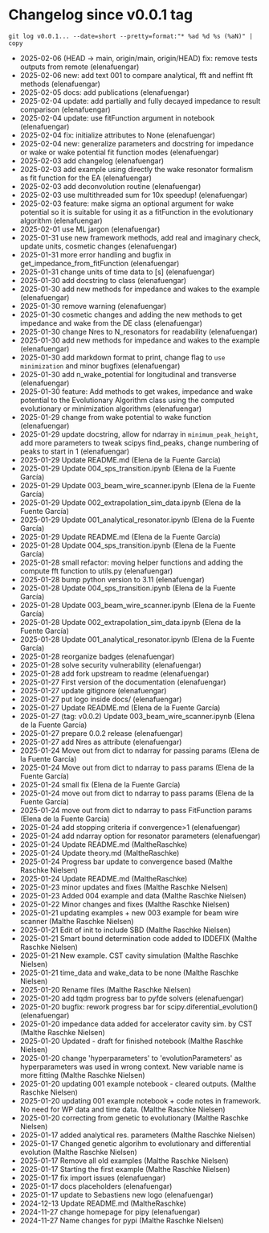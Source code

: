 # Changelog since v0.0.1 tag
`git log v0.0.1... --date=short --pretty=format:"* %ad %d %s (%aN)" | copy `

* 2025-02-06  (HEAD -> main, origin/main, origin/HEAD) fix: remove tests outputs from remote (elenafuengar)
* 2025-02-06  new: add text 001 to compare analytical, fft and neffint fft methods (elenafuengar)
* 2025-02-05  docs: add publications (elenafuengar)
* 2025-02-04  update: add partially and fully decayed impedance to result comparison (elenafuengar)
* 2025-02-04  update: use fitFunction argument in notebook (elenafuengar)
* 2025-02-04  fix: initialize attributes to None (elenafuengar)
* 2025-02-04  new: generalize parameters and docstring for impedance or wake or wake potential fit function modes (elenafuengar)
* 2025-02-03  add changelog (elenafuengar)
* 2025-02-03  add example using directly the wake resonator formalism as fit function for the EA (elenafuengar)
* 2025-02-03  add deconvolution routine (elenafuengar)
* 2025-02-03  use multithreaded sum for 10x speedup! (elenafuengar)
* 2025-02-03  feature: make sigma an optional argument for wake potential so it is suitable for using it as a fitFunction in the evolutionary algorithm (elenafuengar)
* 2025-02-01  use ML jargon (elenafuengar)
* 2025-01-31  use new framework methods, add real and imaginary check, update units, cosmetic changes (elenafuengar)
* 2025-01-31  more error handling and bugfix in get_impedance_from_fitFunction (elenafuengar)
* 2025-01-31  change units of time data to [s] (elenafuengar)
* 2025-01-30  add docstring to class (elenafuengar)
* 2025-01-30  add new methods for impedance and wakes to the example (elenafuengar)
* 2025-01-30  remove warning (elenafuengar)
* 2025-01-30  cosmetic changes and adding the new methods to get impedance and wake from the DE class (elenafuengar)
* 2025-01-30  change Nres to N_resonators for readability (elenafuengar)
* 2025-01-30  add new methods for impedance and wakes to the example (elenafuengar)
* 2025-01-30  add markdown format to print, change flag to `use minimization` and minor bugfixes (elenafuengar)
* 2025-01-30  add n_wake_potential for longitudinal and transverse (elenafuengar)
* 2025-01-30  feature: Add methods to get wakes, impedance and wake potential to the Evolutionary Algorithm class using the computed evolutionary or minimization algorithms (elenafuengar)
* 2025-01-29  change from wake potential to wake function (elenafuengar)
* 2025-01-29  update docstring, allow for ndarray in `minimum_peak_height`, add more parameters to tweak scipys find_peaks, change numbering of peaks to start in 1 (elenafuengar)
* 2025-01-29  Update README.md (Elena de la Fuente García)
* 2025-01-29  Update 004_sps_transition.ipynb (Elena de la Fuente García)
* 2025-01-29  Update 003_beam_wire_scanner.ipynb (Elena de la Fuente García)
* 2025-01-29  Update 002_extrapolation_sim_data.ipynb (Elena de la Fuente García)
* 2025-01-29  Update 001_analytical_resonator.ipynb (Elena de la Fuente García)
* 2025-01-29  Update README.md (Elena de la Fuente García)
* 2025-01-28  Update 004_sps_transition.ipynb (Elena de la Fuente García)
* 2025-01-28  small refactor: moving helper functions and adding the compute fft function to utils.py (elenafuengar)
* 2025-01-28  bump python version to 3.11 (elenafuengar)
* 2025-01-28  Update 004_sps_transition.ipynb (Elena de la Fuente García)
* 2025-01-28  Update 003_beam_wire_scanner.ipynb (Elena de la Fuente García)
* 2025-01-28  Update 002_extrapolation_sim_data.ipynb (Elena de la Fuente García)
* 2025-01-28  Update 001_analytical_resonator.ipynb (Elena de la Fuente García)
* 2025-01-28  reorganize badges (elenafuengar)
* 2025-01-28  solve security vulnerability (elenafuengar)
* 2025-01-28  add fork upstream to readme (elenafuengar)
* 2025-01-27  First version of the documentation (elenafuengar)
* 2025-01-27  update gitignore (elenafuengar)
* 2025-01-27  put logo inside docs/ (elenafuengar)
* 2025-01-27  Update README.md (Elena de la Fuente García)
* 2025-01-27  (tag: v0.0.2) Update 003_beam_wire_scanner.ipynb (Elena de la Fuente García)
* 2025-01-27  prepare 0.0.2 release (elenafuengar)
* 2025-01-27  add Nres as attribute (elenafuengar)
* 2025-01-24  Move out from dict to ndarray for passing params (Elena de la Fuente García)
* 2025-01-24  Move out from dict to ndarray to pass params (Elena de la Fuente García)
* 2025-01-24  small fix (Elena de la Fuente García)
* 2025-01-24  move out from dict to ndarray to pass params (Elena de la Fuente García)
* 2025-01-24  move out from dict to ndarray to pass FitFunction params (Elena de la Fuente García)
* 2025-01-24  add stopping criteria if convergence>1 (elenafuengar)
* 2025-01-24  add ndarray option for resonator parameters (elenafuengar)
* 2025-01-24  Update README.md (MaltheRaschke)
* 2025-01-24  Update theory.md (MaltheRaschke)
* 2025-01-24  Progress bar update to convergence based (Malthe Raschke Nielsen)
* 2025-01-24  Update README.md (MaltheRaschke)
* 2025-01-23  minor updates and fixes (Malthe Raschke Nielsen)
* 2025-01-23  Added 004 example and data (Malthe Raschke Nielsen)
* 2025-01-22  Minor changes and fixes (Malthe Raschke Nielsen)
* 2025-01-21  updating examples + new 003 example for beam wire scanner (Malthe Raschke Nielsen)
* 2025-01-21  Edit of init to include SBD (Malthe Raschke Nielsen)
* 2025-01-21  Smart bound determination code added to IDDEFIX (Malthe Raschke Nielsen)
* 2025-01-21  New example. CST cavity simulation (Malthe Raschke Nielsen)
* 2025-01-21  time_data and wake_data to be none (Malthe Raschke Nielsen)
* 2025-01-20  Rename files (Malthe Raschke Nielsen)
* 2025-01-20  add tqdm progress bar to pyfde solvers (elenafuengar)
* 2025-01-20  bugfix: rework progress bar for scipy.diferential_evolution() (elenafuengar)
* 2025-01-20  impedance data added for accelerator cavity sim. by CST (Malthe Raschke Nielsen)
* 2025-01-20  Updated - draft for finished notebook (Malthe Raschke Nielsen)
* 2025-01-20  change 'hyperparameters' to 'evolutionParameters' as hyperparameters was used in wrong context. New variable name is more fitting (Malthe Raschke Nielsen)
* 2025-01-20  updating 001 example notebook - cleared outputs. (Malthe Raschke Nielsen)
* 2025-01-20  updating 001 example notebook + code notes in framework. No need for WP data and time data. (Malthe Raschke Nielsen)
* 2025-01-20  correcting from genetic to evolutionary (Malthe Raschke Nielsen)
* 2025-01-17  added analytical res. parameters (Malthe Raschke Nielsen)
* 2025-01-17  Changed genetic algorihm to evolutionary and differential evolution (Malthe Raschke Nielsen)
* 2025-01-17  Remove all old examples (Malthe Raschke Nielsen)
* 2025-01-17  Starting the first example (Malthe Raschke Nielsen)
* 2025-01-17  fix import issues (elenafuengar)
* 2025-01-17  docs placeholders (elenafuengar)
* 2025-01-17  update to Sebastiens new logo (elenafuengar)
* 2024-12-13  Update README.md (MaltheRaschke)
* 2024-11-27  change homepage for pipy (elenafuengar)
* 2024-11-27  Name changes for pypi (Malthe Raschke Nielsen)